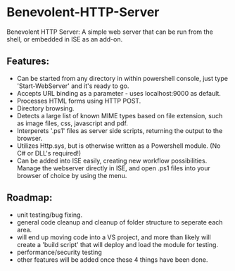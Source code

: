 # Benevolent-HTTP-Server
Benevolent HTTP Server: A simple web server that can be run from the shell, or embedded in ISE as an add-on.

## Features:
- Can be started from any directory in within powershell console, just type 'Start-WebServer' and it's ready to go.
- Accepts URL binding as a parameter - uses localhost:9000 as default.
- Processes HTML forms using HTTP POST.
- Directory browsing.
- Detects a large list of known MIME types based on file extension, such as image files, css, javascript and pdf.
- Interperets '.ps1' files as server side scripts, returning the output to the browser.
- Utilizes Http.sys, but is otherwise written as a Powershell module. (No C# or DLL's required!)
- Can be added into ISE easily, creating new workflow possibilities. Manage the webserver directly in ISE, and open .ps1 files into your browser of choice by using the menu.

## Roadmap:
- unit testing/bug fixing.
- general code cleanup and cleanup of folder structure to seperate each area.
- will end up moving code into a VS project, and more than likely will create a 'build script' that will deploy and load the module for testing.
- performance/security testing
- other features will be added once these 4 things have been done.
